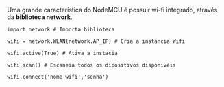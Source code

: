 Uma grande característica do NodeMCU é possuir wi-fi integrado, através da **biblioteca network**.

```
import network # Importa biblioteca

wifi = network.WLAN(network.AP_IF) # Cria a instancia Wifi

wifi.active(True) # Ativa a instacia

wifi.scan() # Escaneia todos os dipositivos disponivéis

wifi.connect('nome_wifi','senha')

```

